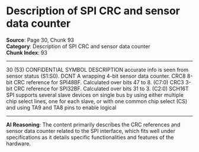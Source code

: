 # Description of SPI CRC and sensor data counter

**Source**: Page 30, Chunk 93  
**Category**: Description of SPI CRC and sensor data counter  
**Chunk Index**: 93

---

30 (53)
CONFIDENTIAL
SYMBOL DESCRIPTION
accurate info is seen from sensor status (S1:S0).
DCNT A wrapping 4-bit sensor data counter.
CRC8 8-bit CRC reference for SPI48BF. Calculated over bits 47 to 8.
(C7:0)
CRC3 3-bit CRC reference for SPI32BF. Calculated over bits 31 to 3.
(C2:0)
SCH16T SPI supports several slave devices on single bus by using either multiple chip select lines, one
for each slave, or with one common chip select (CS) and using TA9 and TA8 pins to enable logical

---

**AI Reasoning**: The content primarily describes the CRC references and sensor data counter related to the SPI interface, which fits well under specifications as it details specific functionalities and features of the hardware.
